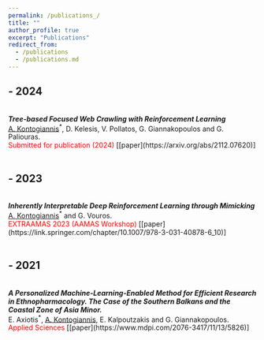 ```yaml
---
permalink: /publications_/
title: ""
author_profile: true
excerpt: "Publications"
redirect_from: 
  - /publications
  - /publications.md
---
```


## - 2024

<br/>
<i><b> Tree-based Focused Web Crawling with Reinforcement Learning </b> </i> 
<br/> 
<u>A. Kontogiannis</u><sup>*</sup>, D. Kelesis, V. Pollatos, G. Giannakopoulos and G. Paliouras.
<br/>
<font color="red">Submitted for publication (2024)</font> [[paper](https://arxiv.org/abs/2112.07620)] <br/>
<br/>

## - 2023

<br/>
<i><b> Inherently Interpretable Deep Reinforcement Learning through Mimicking </b> </i> 
<br/> 
<u>A. Kontogiannis</u><sup>*</sup> and G. Vouros.
<br/>
<font color="red">EXTRAAMAS 2023 (AAMAS Workshop)</font> [[paper](https://link.springer.com/chapter/10.1007/978-3-031-40878-6_10)] <br/>
<br/>

## - 2021

<br/>
<i><b> A Personalized Machine-Learning-Enabled Method for Efficient Research in Ethnopharmacology. The Case of the Southern Balkans and the Coastal Zone of Asia Minor. </b> </i> 
<br/> 
E. Axiotis<sup>*</sup>, <u>A. Kontogiannis</u>, E. Kalpoutzakis and G. Giannakopoulos.
<br/>
<font color="red">Applied Sciences</font> [[paper](https://www.mdpi.com/2076-3417/11/13/5826)] <br/>
<br/>

